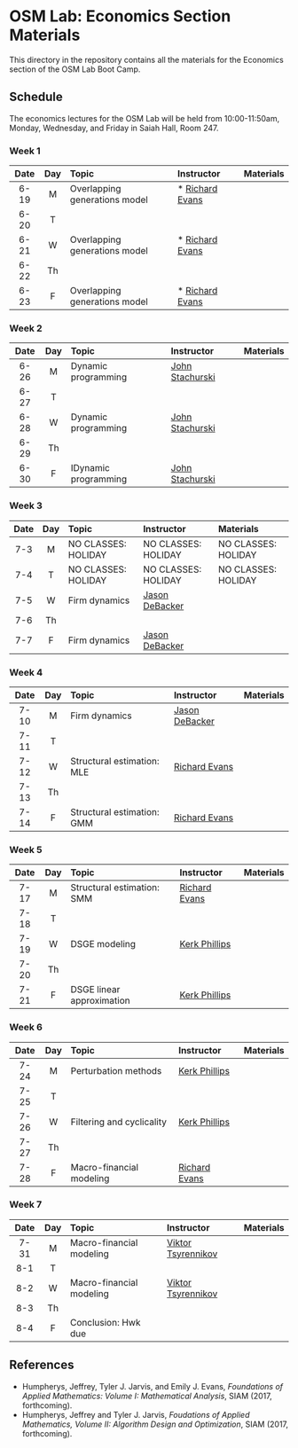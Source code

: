 # OSM Lab: Economics Section Materials

This directory in the repository contains all the materials for the Economics section of the OSM Lab Boot Camp.

## Schedule

The economics lectures for the OSM Lab will be held from 10:00-11:50am, Monday, Wednesday, and Friday in Saiah Hall, Room 247.

### Week 1

| Date | Day | Topic | Instructor | Materials |
|:---:|:---:|:--- |:--- |:--- |
6-19  | M   | Overlapping generations model | * [Richard Evans](https://sites.google.com/site/rickecon/)|  |
6-20  | T   |       |                |        |
6-21  | W   | Overlapping generations model | * [Richard Evans](https://sites.google.com/site/rickecon/)|  |
6-22  | Th  |       |                |     |
6-23  | F   | Overlapping generations model | * [Richard Evans](https://sites.google.com/site/rickecon/)|  |

### Week 2

| Date | Day | Topic | Instructor | Materials |
|:---:|:---:|:--- |:--- |:--- |
6-26  | M   | Dynamic programming | [John Stachurski](http://johnstachurski.net/) |  |
6-27  | T   |                      |                     |     |
6-28  | W   | Dynamic programming | [John Stachurski](http://johnstachurski.net/) |  |
6-29  | Th  |                      |                     |     |
6-30  | F   | IDynamic programming | [John Stachurski](http://johnstachurski.net/) |  |

### Week 3

| Date | Day | Topic | Instructor | Materials |
|:---:|:---:|:--- |:--- |:--- |
7-3  | M   | NO CLASSES: HOLIDAY | NO CLASSES: HOLIDAY | NO CLASSES: HOLIDAY  |
7-4  | T   | NO CLASSES: HOLIDAY | NO CLASSES: HOLIDAY | NO CLASSES: HOLIDAY  |
7-5  | W   | Firm dynamics | [Jason DeBacker](http://www.jasondebacker.com/) |    |
7-6  | Th  |               |                |     |
7-7  | F   | Firm dynamics | [Jason DeBacker](http://www.jasondebacker.com/) |  |

### Week 4

| Date | Day | Topic | Instructor | Materials |
|:---:|:---:|:--- |:--- |:--- |
7-10  | M   | Firm dynamics | [Jason DeBacker](http://www.jasondebacker.com/) |  |
7-11  | T   |              |                     |      |
7-12  | W   | Structural estimation: MLE | [Richard Evans](https://sites.google.com/site/rickecon/) |       |
7-13  | Th  |              |                     |      |
7-14  | F   | Structural estimation: GMM | [Richard Evans](https://sites.google.com/site/rickecon/) |       |

### Week 5

| Date | Day | Topic | Instructor | Materials |
|:---:|:---:|:--- |:--- |:--- |
7-17  | M   | Structural estimation: SMM | [Richard Evans](https://sites.google.com/site/rickecon/) |    |
7-18  | T   |            |           |      |
7-19  | W   | DSGE modeling | [Kerk Phillips](https://sites.google.com/site/kerkphillips/home) |   |
7-20  | Th  |            |           |     |
7-21  | F   | DSGE linear approximation | [Kerk Phillips](https://sites.google.com/site/kerkphillips/home) |   |

### Week 6

| Date | Day | Topic | Instructor | Materials |
|:---:|:---:|:--- |:--- |:--- |
7-24  | M   | Perturbation methods    | [Kerk Phillips](https://sites.google.com/site/kerkphillips/home) |   |
7-25  | T   |             |            |     |
7-26  | W   | Filtering and cyclicality | [Kerk Phillips](https://sites.google.com/site/kerkphillips/home) |    |
7-27  | Th  |             |            |     |
7-28  | F   | Macro-financial modeling | [Richard Evans](https://sites.google.com/site/rickecon/) |    |

### Week 7

| Date | Day | Topic | Instructor | Materials |
|:---:|:---:|:--- |:--- |:--- |
7-31 | M   | Macro-financial modeling | [Viktor Tsyrennikov](https://sites.google.com/site/vtsyrennikov/) |   |
8-1  | T   |             |           |     |
8-2  | W   | Macro-financial modeling | [Viktor Tsyrennikov](https://sites.google.com/site/vtsyrennikov/) |  |
8-3  | Th  |             |           |     |
8-4  | F   | Conclusion: Hwk due |  |  |


## References

* Humpherys, Jeffrey, Tyler J. Jarvis, and Emily J. Evans, *Foundations of Applied Mathematics: Volume I: Mathematical Analysis*, SIAM (2017, forthcoming).
* Humpherys, Jeffrey and Tyler J. Jarvis, *Foudations of Applied Mathematics, Volume II: Algorithm Design and Optimization*, SIAM (2017, forthcoming).

